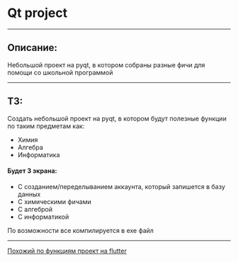 # Qt project
____
## Описание: 
Небольшой проект на pyqt, в котором собраны разные фичи для помощи со школьной программой
____
## ТЗ:
Создать небольшой проект на pyqt, в котором будут полезные функции по таким предметам как:
* Химия
* Алгебра
* Информатика
#### Будет 3 экрана:
* C созданием/переделыванием аккаунта, который запишется в базу данных
* С химическими фичами
* С алгеброй
* С информатикой

По возможности все компилируется в exe файл
____
[Похожий по функциям проект на flutter](https://github.com/aNOOBisTheGod/schoolhelper)
